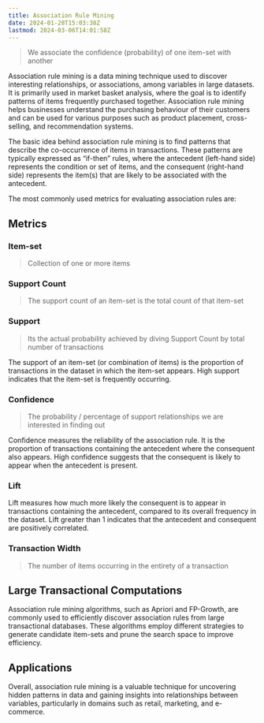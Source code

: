```yaml
---
title: Association Rule Mining
date: 2024-01-28T15:03:38Z
lastmod: 2024-03-06T14:01:58Z
---
```


> We associate the confidence (probability) of one item-set with another

Association rule mining is a data mining technique used to discover interesting relationships, or associations, among variables in large datasets. It is primarily used in market basket analysis, where the goal is to identify patterns of items frequently purchased together. Association rule mining helps businesses understand the purchasing behaviour of their customers and can be used for various purposes such as product placement, cross-selling, and recommendation systems.

The basic idea behind association rule mining is to find patterns that describe the co-occurrence of items in transactions. These patterns are typically expressed as “if-then” rules, where the antecedent (left-hand side) represents the condition or set of items, and the consequent (right-hand side) represents the item(s) that are likely to be associated with the antecedent.

The most commonly used metrics for evaluating association rules are:

## Metrics

### Item-set

> Collection of one or more items

### **Support Count**

> The support count of an item-set is the total count of that item-set

### **Support**

> Its the actual probability achieved by diving Support Count by total number of transactions

The support of an item-set (or combination of items) is the proportion of transactions in the dataset in which the item-set appears. High support indicates that the item-set is frequently occurring.

### **Confidence**

> The probability / percentage of support relationships we are interested in finding out

Confidence measures the reliability of the association rule. It is the proportion of transactions containing the antecedent where the consequent also appears. High confidence suggests that the consequent is likely to appear when the antecedent is present.

### **Lift**

Lift measures how much more likely the consequent is to appear in transactions containing the antecedent, compared to its overall frequency in the dataset. Lift greater than 1 indicates that the antecedent and consequent are positively correlated.

### Transaction Width

> The number of items occurring in the entirety of a transaction

## Large Transactional Computations

Association rule mining algorithms, such as Apriori and FP-Growth, are commonly used to efficiently discover association rules from <span class="text-highlight">large transactional databases</span>. These algorithms employ different strategies to generate candidate item-sets and prune the search space to improve efficiency.

## Applications

Overall, association rule mining is a valuable technique for uncovering hidden patterns in data and gaining insights into relationships between variables, particularly in domains such as retail, marketing, and e-commerce.
